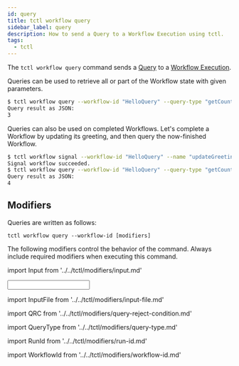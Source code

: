 ```yaml
---
id: query
title: tctl workflow query
sidebar_label: query
description: How to send a Query to a Workflow Execution using tctl.
tags:
  - tctl
---
```


The `tctl workflow query` command sends a [Query](/concepts/what-is-a-query) to a [Workflow Execution](/concepts/what-is-a-workflow-execution).

Queries can be used to retrieve all or part of the Workflow state with given parameters.

```bash
$ tctl workflow query --workflow-id "HelloQuery" --query-type "getCount"
Query result as JSON:
3
```

Queries can also be used on completed Workflows.
Let's complete a Workflow by updating its greeting, and then query the now-finished Workflow.

```bash
$ tctl workflow signal --workflow-id "HelloQuery" --name "updateGreeting" --input \"Bye\"
Signal workflow succeeded.
$ tctl workflow query --workflow-id "HelloQuery" --query-type "getCount"
Query result as JSON:
4
```

## Modifiers

Queries are written as follows:

`tctl workflow query --workflow-id [modifiers]`

The following modifiers control the behavior of the command.
Always include required modifiers when executing this command.

<!--Input-->

import Input from '../../tctl/modifiers/input.md'

<Input />

<!--InputFile-->

import InputFile from '../../tctl/modifiers/input-file.md'

<InputFile />

<!--QueryRejectCondition-->

import QRC from '../../tctl/modifiers/query-reject-condition.md'

<QRC />

<!--QueryType-->

import QueryType from '../../tctl/modifiers/query-type.md'

<QueryType />

<!--RunId-->

import RunId from '../../tctl/modifiers/run-id.md'

<RunId />

<!--WorkflowId-->

import WorkflowId from '../../tctl/modifiers/workflow-id.md'

<WorkflowId />
